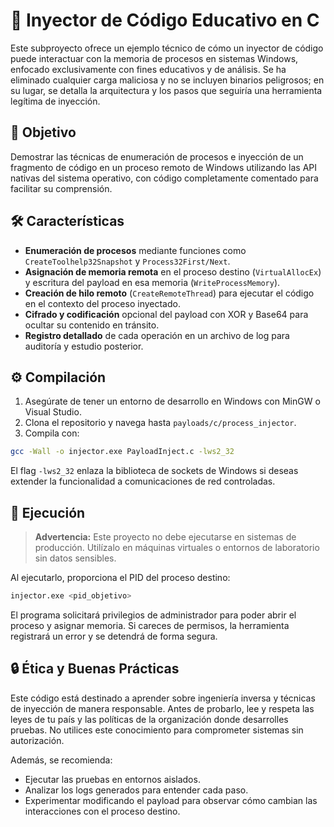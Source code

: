 # 🧠 Inyector de Código Educativo en C

Este subproyecto ofrece un ejemplo técnico de cómo un inyector de código puede interactuar con la memoria de procesos en sistemas Windows, enfocado exclusivamente con fines educativos y de análisis. Se ha eliminado cualquier carga maliciosa y no se incluyen binarios peligrosos; en su lugar, se detalla la arquitectura y los pasos que seguiría una herramienta legítima de inyección.

## 🎯 Objetivo
Demostrar las técnicas de enumeración de procesos e inyección de un fragmento de código en un proceso remoto de Windows utilizando las API nativas del sistema operativo, con código completamente comentado para facilitar su comprensión.

## 🛠️ Características

- **Enumeración de procesos** mediante funciones como `CreateToolhelp32Snapshot` y `Process32First/Next`.
- **Asignación de memoria remota** en el proceso destino (`VirtualAllocEx`) y escritura del payload en esa memoria (`WriteProcessMemory`).
- **Creación de hilo remoto** (`CreateRemoteThread`) para ejecutar el código en el contexto del proceso inyectado.
- **Cifrado y codificación** opcional del payload con XOR y Base64 para ocultar su contenido en tránsito.
- **Registro detallado** de cada operación en un archivo de log para auditoría y estudio posterior.

## ⚙️ Compilación

1. Asegúrate de tener un entorno de desarrollo en Windows con MinGW o Visual Studio.
2. Clona el repositorio y navega hasta `payloads/c/process_injector`.
3. Compila con:

```bash
gcc -Wall -o injector.exe PayloadInject.c -lws2_32
```

El flag `-lws2_32` enlaza la biblioteca de sockets de Windows si deseas extender la funcionalidad a comunicaciones de red controladas.

## 🚦 Ejecución

> **Advertencia:** Este proyecto no debe ejecutarse en sistemas de producción. Utilízalo en máquinas virtuales o entornos de laboratorio sin datos sensibles.

Al ejecutarlo, proporciona el PID del proceso destino:

```bash
injector.exe <pid_objetivo>
```

El programa solicitará privilegios de administrador para poder abrir el proceso y asignar memoria. Si careces de permisos, la herramienta registrará un error y se detendrá de forma segura.

## 🔒 Ética y Buenas Prácticas

Este código está destinado a aprender sobre ingeniería inversa y técnicas de inyección de manera responsable. Antes de probarlo, lee y respeta las leyes de tu país y las políticas de la organización donde desarrolles pruebas. No utilices este conocimiento para comprometer sistemas sin autorización.

Además, se recomienda:

- Ejecutar las pruebas en entornos aislados.
- Analizar los logs generados para entender cada paso.
- Experimentar modificando el payload para observar cómo cambian las interacciones con el proceso destino.
